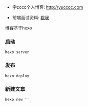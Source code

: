 - 宇cccc个人博客: http://yucccc.com

- 前端面试资料: [戳我](https://github.com/yucccc/yucccc.github.io/issues/1)



博客基于hexo

### 启动

```hexo server``` 

### 发布

```hexo deploy```

### 新建文章

```hexo new ''```